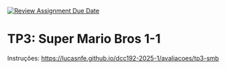 [![Review Assignment Due Date](https://classroom.github.com/assets/deadline-readme-button-22041afd0340ce965d47ae6ef1cefeee28c7c493a6346c4f15d667ab976d596c.svg)](https://classroom.github.com/a/A3VJmRBG)
# TP3: Super Mario Bros 1-1
Instruções: https://lucasnfe.github.io/dcc192-2025-1/avaliacoes/tp3-smb
